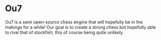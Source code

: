 # Ou7
Ou7 is a semi open-source chess engine that will hopefully be in the makings for a while! Our goal is to create a strong chess bot hopefully able to rival that of stockfish, this of course being quite unlikely. 
